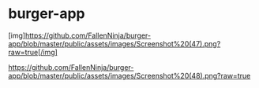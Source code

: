 # burger-app

[img]https://github.com/FallenNinja/burger-app/blob/master/public/assets/images/Screenshot%20(47).png?raw=true[/img]

https://github.com/FallenNinja/burger-app/blob/master/public/assets/images/Screenshot%20(48).png?raw=true
